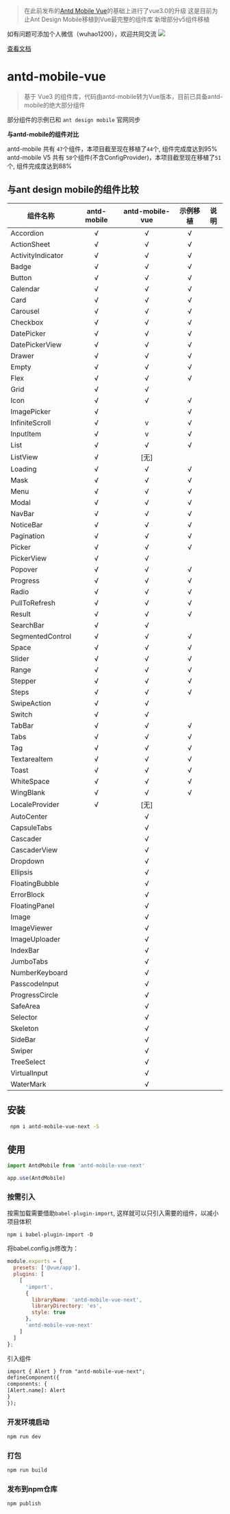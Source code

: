 > 在此前发布的[Antd Mobile Vue](https://github.com/wuhao000/antd-mobile-vue)的基础上进行了vue3.0的升级
> 这是目前为止Ant Design Mobile移植到Vue最完整的组件库
> 新增部分v5组件移植

如有问题可添加个人微信（wuhao1200），欢迎共同交流
![](http://chuantu.xyz/t6/740/1595927552x-633054266.jpg)

[查看文档](https://antdm.sxltserver.com/)

# antd-mobile-vue

> 基于 Vue3 的组件库，代码由antd-mobile转为Vue版本，目前已具备antd-mobile的绝大部分组件

部分组件的示例已和 <code>ant design mobile</code> 官网同步

**与antd-mobile的组件对比**

antd-mobile 共有 <code>47</code>个组件，本项目截至现在移植了<code>44</code>个, 组件完成度达到95%
antd-mobile V5 共有 <code>58</code>个组件(不含ConfigProvider)，本项目截至现在移植了<code>51</code>个, 组件完成度达到88%

## 与ant design mobile的组件比较

| 组件名称              | antd-mobile | antd-mobile-vue | 示例移植 | 说明  |
|-------------------|:-----------:|:---------------:|:----:|-----|
| Accordion         |      √      |        √        |  √   |
| ActionSheet       |      √      |        √        |  √   |
| ActivityIndicator |      √      |        √        |  √   |
| Badge             |      √      |        √        |  √   |
| Button            |      √      |        √        |  √   |
| Calendar          |      √      |        √        |  √   |
| Card              |      √      |        √        |  √   |
| Carousel          |      √      |        √        |  √   |
| Checkbox          |      √      |        √        |  √   |
| DatePicker        |      √      |        √        |  √   |
| DatePickerView    |      √      |        √        |  √   |
| Drawer            |      √      |        √        |  √   |
| Empty             |      √      |        √        |  √   |
| Flex              |      √      |        √        |  √   |
| Grid              |      √      |        √        |      |
| Icon              |      √      |        √        |  √   |
| ImagePicker       |      √      |                 |  √   |
| InfiniteScroll    |      √      |        v        |  √   |
| InputItem         |      √      |        v        |  √   |
| List              |      √      |        √        |  √   |
| ListView          |      √      |       [无]       |
| Loading           |      √      |        √        |  √   |
| Mask              |      √      |        √        |  √   |
| Menu              |      √      |        √        |  √   |
| Modal             |      √      |        √        |  √   |
| NavBar            |      √      |        √        |  √   |
| NoticeBar         |      √      |        √        |  √   |
| Pagination        |      √      |        √        |  √   |
| Picker            |      √      |        √        |  √   |
| PickerView        |      √      |        √        |
| Popover           |      √      |        √        |  √   |
| Progress          |      √      |        √        |  √   |
| Radio             |      √      |        √        |  √   |
| PullToRefresh     |      √      |        √        |  √   |
| Result            |      √      |        √        |  √   |
| SearchBar         |      √      |        √        |      |
| SegmentedControl  |      √      |        √        |  √   |
| Space             |      √      |        √        |  √   |
| Slider            |      √      |        √        |  √   |
| Range             |      √      |        √        |  √   |
| Stepper           |      √      |        √        |  √   |
| Steps             |      √      |        √        |  √   |
| SwipeAction       |      √      |        √        |      |
| Switch            |      √      |        √        |      |
| TabBar            |      √      |        √        |  √   |
| Tabs              |      √      |        √        |  √   |
| Tag               |      √      |        √        |  √   |
| TextareaItem      |      √      |        √        |  √   |
| Toast             |      √      |        √        |  √   |
| WhiteSpace        |      √      |        √        |  √   |
| WingBlank         |      √      |        √        |  √   |
| LocaleProvider    |      √      |       [无]       |      |
| AutoCenter        |             |        √        |      |
| CapsuleTabs       |             |        √        |      |     |
| Cascader          |             |        √        |      |
| CascaderView      |             |        √        |      |
| Dropdown          |             |        √        |      |
| Ellipsis          |             |        √        |      |
| FloatingBubble    |             |        √        |      |     |
| ErrorBlock        |             |        √        |      |
| FloatingPanel     |             |        √        |      |     |
| Image             |             |        √        |      |
| ImageViewer       |             |        √        |      |
| ImageUploader     |             |        √        |      |     |
| IndexBar          |             |        √        |      |
| JumboTabs         |             |        √        |      |     |
| NumberKeyboard    |             |        √        |      |     |
| PasscodeInput     |             |        √        |      |     |
| ProgressCircle    |             |        √        |      |
| SafeArea          |             |        √        |      |     |
| Selector          |             |        √        |      |
| Skeleton          |             |        √        |      |     |
| SideBar           |             |        √        |      |
| Swiper            |             |        √        |      |
| TreeSelect        |             |        √        |      |
| VirtualInput      |             |        √        |      |
| WaterMark         |             |        √        |      |

## 安装

```bash
 npm i antd-mobile-vue-next -S
```

## 使用

```javascript
import AntdMobile from 'antd-mobile-vue-next'

app.use(AntdMobile)
```

### 按需引入

按需加载需要借助<code>babel-plugin-import</code>, 这样就可以只引入需要的组件，以减小项目体积

```shell
npm i babel-plugin-import -D
```

将babel.config.js修改为：

```javascript
module.exports = {
  presets: ['@vue/app'],
  plugins: [
    [
      'import',
      {
        libraryName: 'antd-mobile-vue-next',
        libraryDirectory: 'es',
        style: true
      },
      'antd-mobile-vue-next'
    ]
  ]
};
```

引入组件

```html
import { Alert } from "antd-mobile-vue-next";
defineComponent({
components: {
[Alert.name]: Alert
}
});
```

### 开发环境启动

```bash
npm run dev 
```

### 打包

```bash
npm run build
```

### 发布到npm仓库

```bash
npm publish
```

